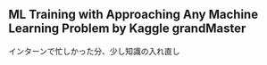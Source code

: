 ## ML Training with Approaching Any Machine Learning Problem by Kaggle grandMaster

インターンで忙しかった分、少し知識の入れ直し
